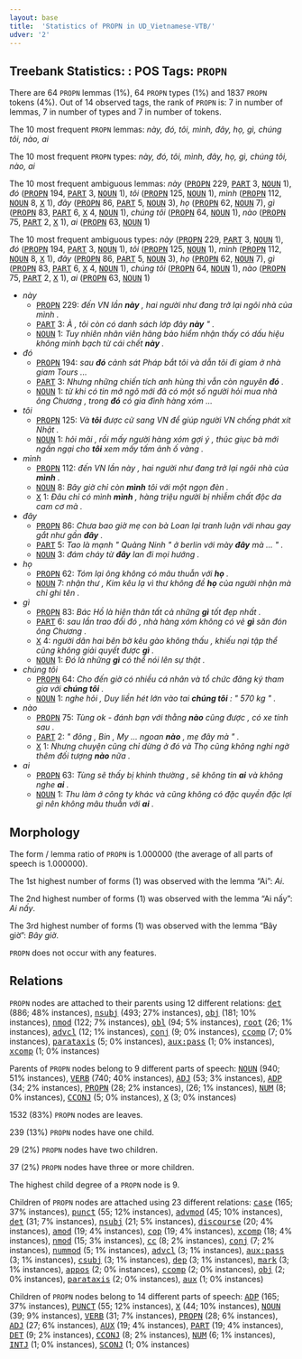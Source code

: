 ```yaml
---
layout: base
title:  'Statistics of PROPN in UD_Vietnamese-VTB/'
udver: '2'
---
```


## Treebank Statistics: : POS Tags: `PROPN`

There are 64 `PROPN` lemmas (1%), 64 `PROPN` types (1%) and 1837 `PROPN` tokens (4%).
Out of 14 observed tags, the rank of `PROPN` is: 7 in number of lemmas, 7 in number of types and 7 in number of tokens.

The 10 most frequent `PROPN` lemmas: <em>này, đó, tôi, mình, đây, họ, gì, chúng tôi, nào, ai</em>

The 10 most frequent `PROPN` types:  <em>này, đó, tôi, mình, đây, họ, gì, chúng tôi, nào, ai</em>

The 10 most frequent ambiguous lemmas: <em>này</em> (<tt><a href="vi_vtb-pos-PROPN.html">PROPN</a></tt> 229, <tt><a href="vi_vtb-pos-PART.html">PART</a></tt> 3, <tt><a href="vi_vtb-pos-NOUN.html">NOUN</a></tt> 1), <em>đó</em> (<tt><a href="vi_vtb-pos-PROPN.html">PROPN</a></tt> 194, <tt><a href="vi_vtb-pos-PART.html">PART</a></tt> 3, <tt><a href="vi_vtb-pos-NOUN.html">NOUN</a></tt> 1), <em>tôi</em> (<tt><a href="vi_vtb-pos-PROPN.html">PROPN</a></tt> 125, <tt><a href="vi_vtb-pos-NOUN.html">NOUN</a></tt> 1), <em>mình</em> (<tt><a href="vi_vtb-pos-PROPN.html">PROPN</a></tt> 112, <tt><a href="vi_vtb-pos-NOUN.html">NOUN</a></tt> 8, <tt><a href="vi_vtb-pos-X.html">X</a></tt> 1), <em>đây</em> (<tt><a href="vi_vtb-pos-PROPN.html">PROPN</a></tt> 86, <tt><a href="vi_vtb-pos-PART.html">PART</a></tt> 5, <tt><a href="vi_vtb-pos-NOUN.html">NOUN</a></tt> 3), <em>họ</em> (<tt><a href="vi_vtb-pos-PROPN.html">PROPN</a></tt> 62, <tt><a href="vi_vtb-pos-NOUN.html">NOUN</a></tt> 7), <em>gì</em> (<tt><a href="vi_vtb-pos-PROPN.html">PROPN</a></tt> 83, <tt><a href="vi_vtb-pos-PART.html">PART</a></tt> 6, <tt><a href="vi_vtb-pos-X.html">X</a></tt> 4, <tt><a href="vi_vtb-pos-NOUN.html">NOUN</a></tt> 1), <em>chúng tôi</em> (<tt><a href="vi_vtb-pos-PROPN.html">PROPN</a></tt> 64, <tt><a href="vi_vtb-pos-NOUN.html">NOUN</a></tt> 1), <em>nào</em> (<tt><a href="vi_vtb-pos-PROPN.html">PROPN</a></tt> 75, <tt><a href="vi_vtb-pos-PART.html">PART</a></tt> 2, <tt><a href="vi_vtb-pos-X.html">X</a></tt> 1), <em>ai</em> (<tt><a href="vi_vtb-pos-PROPN.html">PROPN</a></tt> 63, <tt><a href="vi_vtb-pos-NOUN.html">NOUN</a></tt> 1)

The 10 most frequent ambiguous types:  <em>này</em> (<tt><a href="vi_vtb-pos-PROPN.html">PROPN</a></tt> 229, <tt><a href="vi_vtb-pos-PART.html">PART</a></tt> 3, <tt><a href="vi_vtb-pos-NOUN.html">NOUN</a></tt> 1), <em>đó</em> (<tt><a href="vi_vtb-pos-PROPN.html">PROPN</a></tt> 194, <tt><a href="vi_vtb-pos-PART.html">PART</a></tt> 3, <tt><a href="vi_vtb-pos-NOUN.html">NOUN</a></tt> 1), <em>tôi</em> (<tt><a href="vi_vtb-pos-PROPN.html">PROPN</a></tt> 125, <tt><a href="vi_vtb-pos-NOUN.html">NOUN</a></tt> 1), <em>mình</em> (<tt><a href="vi_vtb-pos-PROPN.html">PROPN</a></tt> 112, <tt><a href="vi_vtb-pos-NOUN.html">NOUN</a></tt> 8, <tt><a href="vi_vtb-pos-X.html">X</a></tt> 1), <em>đây</em> (<tt><a href="vi_vtb-pos-PROPN.html">PROPN</a></tt> 86, <tt><a href="vi_vtb-pos-PART.html">PART</a></tt> 5, <tt><a href="vi_vtb-pos-NOUN.html">NOUN</a></tt> 3), <em>họ</em> (<tt><a href="vi_vtb-pos-PROPN.html">PROPN</a></tt> 62, <tt><a href="vi_vtb-pos-NOUN.html">NOUN</a></tt> 7), <em>gì</em> (<tt><a href="vi_vtb-pos-PROPN.html">PROPN</a></tt> 83, <tt><a href="vi_vtb-pos-PART.html">PART</a></tt> 6, <tt><a href="vi_vtb-pos-X.html">X</a></tt> 4, <tt><a href="vi_vtb-pos-NOUN.html">NOUN</a></tt> 1), <em>chúng tôi</em> (<tt><a href="vi_vtb-pos-PROPN.html">PROPN</a></tt> 64, <tt><a href="vi_vtb-pos-NOUN.html">NOUN</a></tt> 1), <em>nào</em> (<tt><a href="vi_vtb-pos-PROPN.html">PROPN</a></tt> 75, <tt><a href="vi_vtb-pos-PART.html">PART</a></tt> 2, <tt><a href="vi_vtb-pos-X.html">X</a></tt> 1), <em>ai</em> (<tt><a href="vi_vtb-pos-PROPN.html">PROPN</a></tt> 63, <tt><a href="vi_vtb-pos-NOUN.html">NOUN</a></tt> 1)


* <em>này</em>
  * <tt><a href="vi_vtb-pos-PROPN.html">PROPN</a></tt> 229: <em>đến VN lần <b>này</b> , hai người như đang trở lại ngôi nhà của mình .</em>
  * <tt><a href="vi_vtb-pos-PART.html">PART</a></tt> 3: <em>À , tôi còn có danh sách lớp đây <b>này</b> " .</em>
  * <tt><a href="vi_vtb-pos-NOUN.html">NOUN</a></tt> 1: <em>Tuy nhiên nhân viên hãng bảo hiểm nhận thấy có dấu hiệu không minh bạch từ cái chết <b>này</b> .</em>
* <em>đó</em>
  * <tt><a href="vi_vtb-pos-PROPN.html">PROPN</a></tt> 194: <em>sau <b>đó</b> cảnh sát Pháp bắt tôi và dẫn tôi đi giam ở nhà giam Tours ...</em>
  * <tt><a href="vi_vtb-pos-PART.html">PART</a></tt> 3: <em>Nhưng những chiến tích anh hùng thì vẫn còn nguyên <b>đó</b> .</em>
  * <tt><a href="vi_vtb-pos-NOUN.html">NOUN</a></tt> 1: <em>từ khi có tin mở ngõ mới đã có một số người hỏi mua nhà ông Chương , trong <b>đó</b> có gia đình hàng xóm ...</em>
* <em>tôi</em>
  * <tt><a href="vi_vtb-pos-PROPN.html">PROPN</a></tt> 125: <em>Và <b>tôi</b> được cử sang VN để giúp người VN chống phát xít Nhật .</em>
  * <tt><a href="vi_vtb-pos-NOUN.html">NOUN</a></tt> 1: <em>hỏi mãi , rồi mấy người hàng xóm gợi ý , thúc giục bà mới ngần ngại cho <b>tôi</b> xem mấy tấm ảnh ố vàng .</em>
* <em>mình</em>
  * <tt><a href="vi_vtb-pos-PROPN.html">PROPN</a></tt> 112: <em>đến VN lần này , hai người như đang trở lại ngôi nhà của <b>mình</b> .</em>
  * <tt><a href="vi_vtb-pos-NOUN.html">NOUN</a></tt> 8: <em>Bây giờ chỉ còn <b>mình</b> tôi với một ngọn đèn .</em>
  * <tt><a href="vi_vtb-pos-X.html">X</a></tt> 1: <em>Đâu chỉ có mình <b>mình</b> , hàng triệu người bị nhiễm chất độc da cam cơ mà .</em>
* <em>đây</em>
  * <tt><a href="vi_vtb-pos-PROPN.html">PROPN</a></tt> 86: <em>Chưa bao giờ mẹ con bà Loan lại tranh luận với nhau gay gắt như gần <b>đây</b> .</em>
  * <tt><a href="vi_vtb-pos-PART.html">PART</a></tt> 5: <em>Tao là mạnh " Quảng Ninh " ở berlin với mày <b>đây</b> mà ... " .</em>
  * <tt><a href="vi_vtb-pos-NOUN.html">NOUN</a></tt> 3: <em>đám cháy từ <b>đây</b> lan đi mọi hướng .</em>
* <em>họ</em>
  * <tt><a href="vi_vtb-pos-PROPN.html">PROPN</a></tt> 62: <em>Tóm lại ông không có mâu thuẫn với <b>họ</b> .</em>
  * <tt><a href="vi_vtb-pos-NOUN.html">NOUN</a></tt> 7: <em>nhận thư , Kim kêu lạ vì thư không đề <b>họ</b> của người nhận mà chỉ ghi tên .</em>
* <em>gì</em>
  * <tt><a href="vi_vtb-pos-PROPN.html">PROPN</a></tt> 83: <em>Bác Hồ là hiện thân tất cả những <b>gì</b> tốt đẹp nhất .</em>
  * <tt><a href="vi_vtb-pos-PART.html">PART</a></tt> 6: <em>sau lần trao đổi đó , nhà hàng xóm không có vẻ <b>gì</b> săn đón ông Chương .</em>
  * <tt><a href="vi_vtb-pos-X.html">X</a></tt> 4: <em>người dân hai bên bờ kêu gào không thấu , khiếu nại tập thể cũng không giải quyết được <b>gì</b> .</em>
  * <tt><a href="vi_vtb-pos-NOUN.html">NOUN</a></tt> 1: <em>Đó là những <b>gì</b> có thể nói lên sự thật .</em>
* <em>chúng tôi</em>
  * <tt><a href="vi_vtb-pos-PROPN.html">PROPN</a></tt> 64: <em>Cho đến giờ có nhiều cá nhân và tổ chức đăng ký tham gia với <b>chúng tôi</b> .</em>
  * <tt><a href="vi_vtb-pos-NOUN.html">NOUN</a></tt> 1: <em>nghe hỏi , Duy liền hét lớn vào tai <b>chúng tôi</b> : " 570 kg " .</em>
* <em>nào</em>
  * <tt><a href="vi_vtb-pos-PROPN.html">PROPN</a></tt> 75: <em>Tùng ok - đánh bạn với thằng <b>nào</b> cũng được , có xe tính sau .</em>
  * <tt><a href="vi_vtb-pos-PART.html">PART</a></tt> 2: <em>" đông , Bin , My ... ngoan <b>nào</b> , mẹ đây mà " .</em>
  * <tt><a href="vi_vtb-pos-X.html">X</a></tt> 1: <em>Nhưng chuyện cũng chỉ dừng ở đó và Thọ cũng không nghi ngờ thêm đối tượng <b>nào</b> nữa .</em>
* <em>ai</em>
  * <tt><a href="vi_vtb-pos-PROPN.html">PROPN</a></tt> 63: <em>Tùng sẽ thấy bị khinh thường , sẽ không tin <b>ai</b> và không nghe <b>ai</b> .</em>
  * <tt><a href="vi_vtb-pos-NOUN.html">NOUN</a></tt> 1: <em>Thu làm ở công ty khác và cũng không có đặc quyền đặc lợi gì nên không mâu thuẫn với <b>ai</b> .</em>

## Morphology

The form / lemma ratio of `PROPN` is 1.000000 (the average of all parts of speech is 1.000000).

The 1st highest number of forms (1) was observed with the lemma “Ai”: <em>Ai</em>.

The 2nd highest number of forms (1) was observed with the lemma “Ai nấy”: <em>Ai nấy</em>.

The 3rd highest number of forms (1) was observed with the lemma “Bây giờ”: <em>Bây giờ</em>.

`PROPN` does not occur with any features.


## Relations

`PROPN` nodes are attached to their parents using 12 different relations: <tt><a href="vi_vtb-dep-det.html">det</a></tt> (886; 48% instances), <tt><a href="vi_vtb-dep-nsubj.html">nsubj</a></tt> (493; 27% instances), <tt><a href="vi_vtb-dep-obj.html">obj</a></tt> (181; 10% instances), <tt><a href="vi_vtb-dep-nmod.html">nmod</a></tt> (122; 7% instances), <tt><a href="vi_vtb-dep-obl.html">obl</a></tt> (94; 5% instances), <tt><a href="vi_vtb-dep-root.html">root</a></tt> (26; 1% instances), <tt><a href="vi_vtb-dep-advcl.html">advcl</a></tt> (12; 1% instances), <tt><a href="vi_vtb-dep-conj.html">conj</a></tt> (9; 0% instances), <tt><a href="vi_vtb-dep-ccomp.html">ccomp</a></tt> (7; 0% instances), <tt><a href="vi_vtb-dep-parataxis.html">parataxis</a></tt> (5; 0% instances), <tt><a href="vi_vtb-dep-aux-pass.html">aux:pass</a></tt> (1; 0% instances), <tt><a href="vi_vtb-dep-xcomp.html">xcomp</a></tt> (1; 0% instances)

Parents of `PROPN` nodes belong to 9 different parts of speech: <tt><a href="vi_vtb-pos-NOUN.html">NOUN</a></tt> (940; 51% instances), <tt><a href="vi_vtb-pos-VERB.html">VERB</a></tt> (740; 40% instances), <tt><a href="vi_vtb-pos-ADJ.html">ADJ</a></tt> (53; 3% instances), <tt><a href="vi_vtb-pos-ADP.html">ADP</a></tt> (34; 2% instances), <tt><a href="vi_vtb-pos-PROPN.html">PROPN</a></tt> (28; 2% instances),  (26; 1% instances), <tt><a href="vi_vtb-pos-NUM.html">NUM</a></tt> (8; 0% instances), <tt><a href="vi_vtb-pos-CCONJ.html">CCONJ</a></tt> (5; 0% instances), <tt><a href="vi_vtb-pos-X.html">X</a></tt> (3; 0% instances)

1532 (83%) `PROPN` nodes are leaves.

239 (13%) `PROPN` nodes have one child.

29 (2%) `PROPN` nodes have two children.

37 (2%) `PROPN` nodes have three or more children.

The highest child degree of a `PROPN` node is 9.

Children of `PROPN` nodes are attached using 23 different relations: <tt><a href="vi_vtb-dep-case.html">case</a></tt> (165; 37% instances), <tt><a href="vi_vtb-dep-punct.html">punct</a></tt> (55; 12% instances), <tt><a href="vi_vtb-dep-advmod.html">advmod</a></tt> (45; 10% instances), <tt><a href="vi_vtb-dep-det.html">det</a></tt> (31; 7% instances), <tt><a href="vi_vtb-dep-nsubj.html">nsubj</a></tt> (21; 5% instances), <tt><a href="vi_vtb-dep-discourse.html">discourse</a></tt> (20; 4% instances), <tt><a href="vi_vtb-dep-amod.html">amod</a></tt> (19; 4% instances), <tt><a href="vi_vtb-dep-cop.html">cop</a></tt> (19; 4% instances), <tt><a href="vi_vtb-dep-xcomp.html">xcomp</a></tt> (18; 4% instances), <tt><a href="vi_vtb-dep-nmod.html">nmod</a></tt> (15; 3% instances), <tt><a href="vi_vtb-dep-cc.html">cc</a></tt> (8; 2% instances), <tt><a href="vi_vtb-dep-conj.html">conj</a></tt> (7; 2% instances), <tt><a href="vi_vtb-dep-nummod.html">nummod</a></tt> (5; 1% instances), <tt><a href="vi_vtb-dep-advcl.html">advcl</a></tt> (3; 1% instances), <tt><a href="vi_vtb-dep-aux-pass.html">aux:pass</a></tt> (3; 1% instances), <tt><a href="vi_vtb-dep-csubj.html">csubj</a></tt> (3; 1% instances), <tt><a href="vi_vtb-dep-dep.html">dep</a></tt> (3; 1% instances), <tt><a href="vi_vtb-dep-mark.html">mark</a></tt> (3; 1% instances), <tt><a href="vi_vtb-dep-appos.html">appos</a></tt> (2; 0% instances), <tt><a href="vi_vtb-dep-ccomp.html">ccomp</a></tt> (2; 0% instances), <tt><a href="vi_vtb-dep-obj.html">obj</a></tt> (2; 0% instances), <tt><a href="vi_vtb-dep-parataxis.html">parataxis</a></tt> (2; 0% instances), <tt><a href="vi_vtb-dep-aux.html">aux</a></tt> (1; 0% instances)

Children of `PROPN` nodes belong to 14 different parts of speech: <tt><a href="vi_vtb-pos-ADP.html">ADP</a></tt> (165; 37% instances), <tt><a href="vi_vtb-pos-PUNCT.html">PUNCT</a></tt> (55; 12% instances), <tt><a href="vi_vtb-pos-X.html">X</a></tt> (44; 10% instances), <tt><a href="vi_vtb-pos-NOUN.html">NOUN</a></tt> (39; 9% instances), <tt><a href="vi_vtb-pos-VERB.html">VERB</a></tt> (31; 7% instances), <tt><a href="vi_vtb-pos-PROPN.html">PROPN</a></tt> (28; 6% instances), <tt><a href="vi_vtb-pos-ADJ.html">ADJ</a></tt> (27; 6% instances), <tt><a href="vi_vtb-pos-AUX.html">AUX</a></tt> (19; 4% instances), <tt><a href="vi_vtb-pos-PART.html">PART</a></tt> (19; 4% instances), <tt><a href="vi_vtb-pos-DET.html">DET</a></tt> (9; 2% instances), <tt><a href="vi_vtb-pos-CCONJ.html">CCONJ</a></tt> (8; 2% instances), <tt><a href="vi_vtb-pos-NUM.html">NUM</a></tt> (6; 1% instances), <tt><a href="vi_vtb-pos-INTJ.html">INTJ</a></tt> (1; 0% instances), <tt><a href="vi_vtb-pos-SCONJ.html">SCONJ</a></tt> (1; 0% instances)

